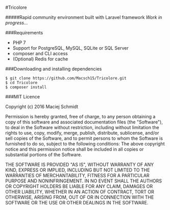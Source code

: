 #Tricolore

#####Rapid community environment built with Laravel framework
*Work in progress...*

###Requirements
- PHP 7
- Support for PostgreSQL, MySQL, SQLite or SQL Server
- composer and CLI access
- (Optional) Redis for cache

###Downloading and installing dependencies
```
$ git clone https://github.com/Macsch15/Tricolore.git
$ cd Tricolore
$ composer install
```

###MIT Licence

Copyright (c) 2016 Maciej Schmidt

Permission is hereby granted, free of charge, to any person obtaining a copy 
of this software and associated documentation files (the "Software"), to deal
in the Software without restriction, including without limitation the rights
to use, copy, modify, merge, publish, distribute, sublicense, and/or sell
copies of the Software, and to permit persons to whom the Software is furnished
to do so, subject to the following conditions:
The above copyright notice and this permission notice shall be included in all
copies or substantial portions of the Software.

THE SOFTWARE IS PROVIDED "AS IS", WITHOUT WARRANTY OF ANY KIND, EXPRESS OR
IMPLIED, INCLUDING BUT NOT LIMITED TO THE WARRANTIES OF MERCHANTABILITY,
FITNESS FOR A PARTICULAR PURPOSE AND NONINFRINGEMENT. IN NO EVENT SHALL THE
AUTHORS OR COPYRIGHT HOLDERS BE LIABLE FOR ANY CLAIM, DAMAGES OR OTHER
LIABILITY, WHETHER IN AN ACTION OF CONTRACT, TORT OR OTHERWISE, ARISING FROM,
OUT OF OR IN CONNECTION WITH THE SOFTWARE OR THE USE OR OTHER DEALINGS IN
THE SOFTWARE.
